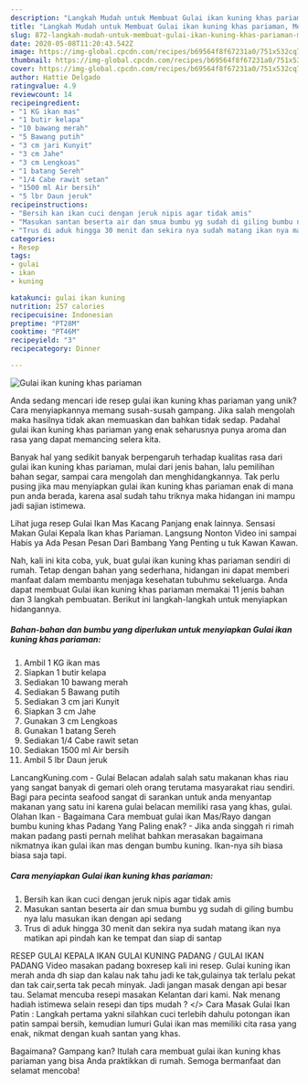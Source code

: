 ```yaml
---
description: "Langkah Mudah untuk Membuat Gulai ikan kuning khas pariaman, Menggugah Selera"
title: "Langkah Mudah untuk Membuat Gulai ikan kuning khas pariaman, Menggugah Selera"
slug: 872-langkah-mudah-untuk-membuat-gulai-ikan-kuning-khas-pariaman-menggugah-selera
date: 2020-05-08T11:20:43.542Z
image: https://img-global.cpcdn.com/recipes/b69564f8f67231a0/751x532cq70/gulai-ikan-kuning-khas-pariaman-foto-resep-utama.jpg
thumbnail: https://img-global.cpcdn.com/recipes/b69564f8f67231a0/751x532cq70/gulai-ikan-kuning-khas-pariaman-foto-resep-utama.jpg
cover: https://img-global.cpcdn.com/recipes/b69564f8f67231a0/751x532cq70/gulai-ikan-kuning-khas-pariaman-foto-resep-utama.jpg
author: Hattie Delgado
ratingvalue: 4.9
reviewcount: 14
recipeingredient:
- "1 KG ikan mas"
- "1 butir kelapa"
- "10 bawang merah"
- "5 Bawang putih"
- "3 cm jari Kunyit"
- "3 cm Jahe"
- "3 cm Lengkoas"
- "1 batang Sereh"
- "1/4 Cabe rawit setan"
- "1500 ml Air bersih"
- "5 lbr Daun jeruk"
recipeinstructions:
- "Bersih kan ikan cuci dengan jeruk nipis agar tidak amis"
- "Masukan santan beserta air dan smua bumbu yg sudah di giling bumbu nya lalu masukan ikan dengan api sedang"
- "Trus di aduk hingga 30 menit dan sekira nya sudah matang ikan nya matikan api pindah kan ke tempat dan siap di santap"
categories:
- Resep
tags:
- gulai
- ikan
- kuning

katakunci: gulai ikan kuning 
nutrition: 257 calories
recipecuisine: Indonesian
preptime: "PT28M"
cooktime: "PT46M"
recipeyield: "3"
recipecategory: Dinner

---
```



![Gulai ikan kuning khas pariaman](https://img-global.cpcdn.com/recipes/b69564f8f67231a0/751x532cq70/gulai-ikan-kuning-khas-pariaman-foto-resep-utama.jpg)

Anda sedang mencari ide resep gulai ikan kuning khas pariaman yang unik? Cara menyiapkannya memang susah-susah gampang. Jika salah mengolah maka hasilnya tidak akan memuaskan dan bahkan tidak sedap. Padahal gulai ikan kuning khas pariaman yang enak seharusnya punya aroma dan rasa yang dapat memancing selera kita.

Banyak hal yang sedikit banyak berpengaruh terhadap kualitas rasa dari gulai ikan kuning khas pariaman, mulai dari jenis bahan, lalu pemilihan bahan segar, sampai cara mengolah dan menghidangkannya. Tak perlu pusing jika mau menyiapkan gulai ikan kuning khas pariaman enak di mana pun anda berada, karena asal sudah tahu triknya maka hidangan ini mampu jadi sajian istimewa.

Lihat juga resep Gulai Ikan Mas Kacang Panjang enak lainnya. Sensasi Makan Gulai Kepala Ikan khas Pariaman. Langsung Nonton Video ini sampai Habis ya Ada Pesan Pesan Dari Bambang Yang Penting u tuk Kawan Kawan.


Nah, kali ini kita coba, yuk, buat gulai ikan kuning khas pariaman sendiri di rumah. Tetap dengan bahan yang sederhana, hidangan ini dapat memberi manfaat dalam membantu menjaga kesehatan tubuhmu sekeluarga. Anda dapat membuat Gulai ikan kuning khas pariaman memakai 11 jenis bahan dan 3 langkah pembuatan. Berikut ini langkah-langkah untuk menyiapkan hidangannya.

<!--inarticleads1-->

##### Bahan-bahan dan bumbu yang diperlukan untuk menyiapkan Gulai ikan kuning khas pariaman:

1. Ambil 1 KG ikan mas
1. Siapkan 1 butir kelapa
1. Sediakan 10 bawang merah
1. Sediakan 5 Bawang putih
1. Sediakan 3 cm jari Kunyit
1. Siapkan 3 cm Jahe
1. Gunakan 3 cm Lengkoas
1. Gunakan 1 batang Sereh
1. Sediakan 1/4 Cabe rawit setan
1. Sediakan 1500 ml Air bersih
1. Ambil 5 lbr Daun jeruk


LancangKuning.com - Gulai Belacan adalah salah satu makanan khas riau yang sangat banyak di gemari oleh orang terutama masyarakat riau sendiri. Bagi para pecinta seafood sangat di sarankan untuk anda menyantap makanan yang satu ini karena gulai belacan memiliki rasa yang khas, gulai. Olahan Ikan - Bagaimana Cara membuat gulai ikan Mas/Rayo dangan bumbu kuning khas Padang Yang Paling enak? - Jika anda singgah ri rimah makan padang pasti pernah melihat bahkan merasakan bagaimana nikmatnya ikan gulai ikan mas dengan bumbu kuning. Ikan-nya sih biasa biasa saja tapi. 

<!--inarticleads2-->

##### Cara menyiapkan Gulai ikan kuning khas pariaman:

1. Bersih kan ikan cuci dengan jeruk nipis agar tidak amis
1. Masukan santan beserta air dan smua bumbu yg sudah di giling bumbu nya lalu masukan ikan dengan api sedang
1. Trus di aduk hingga 30 menit dan sekira nya sudah matang ikan nya matikan api pindah kan ke tempat dan siap di santap


RESEP GULAI KEPALA IKAN GULAI KUNING PADANG / GULAI IKAN PADANG Video masakan padang boxresep kali ini resep. Gulai kuning ikan merah anda dh siap dan kalau nak tahu jadi ke tak,gulainya tak terlalu pekat dan tak cair,serta tak pecah minyak. Jadi jangan masak dengan api besar tau. Selamat mencuba resepi masakan Kelantan dari kami. Nak menang hadiah istimewa selain resepi dan tips mudah ? &lt;/&gt; Cara Masak Gulai Ikan Patin : Langkah pertama yakni silahkan cuci terlebih dahulu potongan ikan patin sampai bersih, kemudian lumuri Gulai ikan mas memiliki cita rasa yang enak, nikmat dengan kuah santan yang khas. 

Bagaimana? Gampang kan? Itulah cara membuat gulai ikan kuning khas pariaman yang bisa Anda praktikkan di rumah. Semoga bermanfaat dan selamat mencoba!
